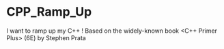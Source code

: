 # CPP_Ramp_Up
I want to ramp up my C++ !
Based on the widely-known book <C++ Primer Plus> (6E) by Stephen Prata

